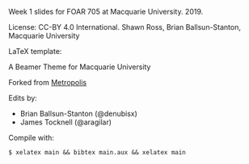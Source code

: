 Week 1 slides for FOAR 705 at Macquarie University. 2019.

License: CC-BY 4.0 International. Shawn Ross, Brian Ballsun-Stanton, Macquarie University

LaTeX template:

A Beamer Theme for Macquarie University

Forked from [Metropolis](https://github.com/matze/mtheme)

Edits by:

* Brian Ballsun-Stanton (@denubisx)
* James Tocknell (@aragilar)

Compile with:

~~~
$ xelatex main && bibtex main.aux && xelatex main
~~~
